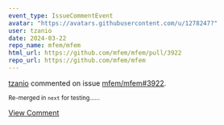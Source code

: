 ```yaml
---
event_type: IssueCommentEvent
avatar: "https://avatars.githubusercontent.com/u/1278247?"
user: tzanio
date: 2024-03-22
repo_name: mfem/mfem
html_url: https://github.com/mfem/mfem/pull/3922
repo_url: https://github.com/mfem/mfem
---
```


<a href='https://github.com/tzanio' target='_blank'>tzanio</a> commented on issue <a href='https://github.com/mfem/mfem/pull/3922' target='_blank'>mfem/mfem#3922</a>.

<small>Re-merged in `next` for testing......</small>

<a href='https://github.com/mfem/mfem/pull/3922' target='_blank'>View Comment</a>